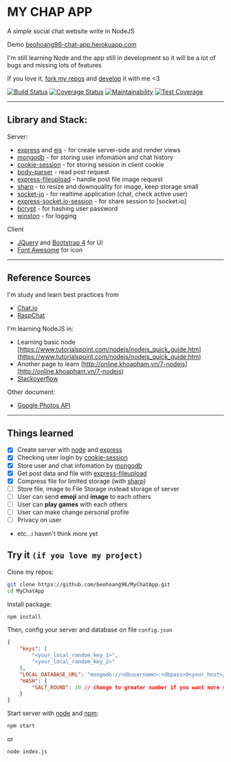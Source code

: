 # MY CHAP APP

A simple social chat website write in NodeJS

Demo [beohoang98-chat-app.herokuapp.com](https://beohoang98-chat-app.herokuapp.com)

I'm still learning Node and the app still in development so it will be a lot of bugs and missing lots of features

If you love it, [fork my repos](https://github.com/beohoang98/myChatApp/fork) and [develop](https://github.com/beohoang98/MyChatApp/pulls) it with me <3

[![Build Status](https://travis-ci.org/beohoang98/MyChatApp.svg?branch=master)](https://travis-ci.org/beohoang98/MyChatApp)
[![Coverage Status](https://coveralls.io/repos/github/beohoang98/MyChatApp/badge.svg)](https://coveralls.io/github/beohoang98/MyChatApp)
[![Maintainability](https://api.codeclimate.com/v1/badges/6f30574063e198f97821/maintainability)](https://codeclimate.com/github/beohoang98/MyChatApp/maintainability)
[![Test Coverage](https://api.codeclimate.com/v1/badges/6f30574063e198f97821/test_coverage)](https://codeclimate.com/github/beohoang98/MyChatApp/test_coverage)

---

## Library and Stack:

Server:
- [express] and [ejs] - for create server-side and render views
- [mongodb] - for storing user infomation and chat history
- [cookie-session] - for storing session in client cookie
- [body-parser] - read post request
- [express-fileupload] - handle post file image request
- [sharp] - to resize and downquality for image, keep storage small
- [socket-io] - for realtime application (chat, check active user)
- [express-socket.io-session] - for share session to [socket.io]
- [bcrypt] - for hashing user password
- [winston] - for logging

Client
- [JQuery] and [Bootstrap 4] for UI
- [Font Awesome] for icon

---

## Reference Sources

I'm study and learn best practices from

- [Chat.io](https://github.com/OmarElGabry/chat.io)
- [RaspChat](https://github.com/maxpert/raspchat)

I'm learning NodeJS in:

- Learning basic node [https://www.tutorialspoint.com/nodejs/nodejs_quick_guide.htm](https://www.tutorialspoint.com/nodejs/nodejs_quick_guide.htm)
- Another page to learn [http://online.khoapham.vn/7-nodejs](http://online.khoapham.vn/7-nodejs)
- [Stackoverflow](https://stackoverflow.com)

Other document:
- [Google Photos API](https://developers.google.com/photos/library/reference/rest/v1/mediaItems/search)


---

## Things learned

- [X] Create server with [node] and [express]
- [X] Checking user login by [cookie-session]
- [X] Store user and chat infomation by [mongodb]
- [X] Get post data and file with [express-fileupload]
- [X] Compress file for limited storage (with [sharp])
- [ ] Store file, image to File Storage instead storage of server
- [ ] User can send **emoji** and **image** to each others
- [ ] User can **play games** with each others
- [ ] User can make change personal profile
- [ ] Privacy on user
- etc...i haven't think more yet

## Try it `(if you love my project)`

Clone my repos:

```bash
git clone https://github.com/beohoang98/MyChatApp.git
cd MyChatApp
```

Install package:
```bash
npm install
```

Then, config your server and database on file `config.json`

```json
{
	"keys": [
		"<your_local_random_key_1>",
		"<your_local_random_key_2>"
	],
	"LOCAL_DATABASE_URL": "mongodb://<dbusername>:<dbpass>@<your_host>/<your_database_name>",
	"HASH": {
		"SALT_ROUND": 10 // change to greater number if you want more secure your hash
	}
}
```

Start server with [node] and [npm]:

```bash
npm start
```
or
```bash
node index.js
```

[express]: https://www.npmjs.com/package/express
[ejs]: https://www.npmjs.com/package/ejs
[socket-io]: https://www.npmjs.com/package/socket.io
[mongodb]: https://www.npmjs.com/package/mongodb
[cookie-session]: https://www.npmjs.com/package/cookie-session
[express-socket.io-session]: https://www.npmjs.com/package/express-socket.io-session
[sharp]: https://www.npmjs.com/package/sharp
[bcrypt]: https://www.npmjs.com/package/bcrypt
[express-fileupload]: https://www.npmjs.com/package/express-fileupload
[body-parser]: https://www.npmjs.com/package/body-parser
[winston]: https://www.npmjs.com/package/winston

[JQuery]: https://jquery.com/
[Bootstrap 4]: https://getbootstrap.com/
[Font Awesome]: https://fontawesome.com/

[node]: https://nodejs.org/en/
[npm]: https://www.npmjs.com/
